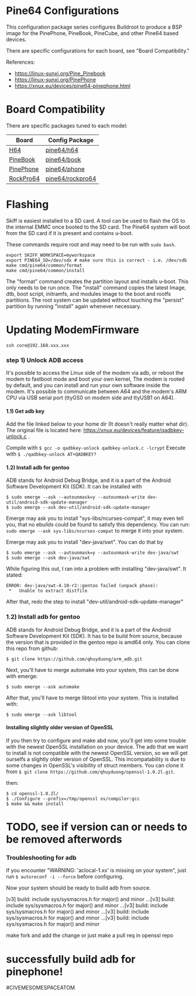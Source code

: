 # Pine64 Configurations

This configuration package series configures Buildroot to produce a BSP image for the
PinePhone, PineBook, PineCube, and other Pine64 based devices.

There are specific configurations for each board, see "Board Compatibility."

References:

 - https://linux-sunxi.org/Pine_Pinebook
 - https://linux-sunxi.org/PinePhone
 - https://xnux.eu/devices/pine64-pinephone.html

# Board Compatibility

There are specific packages tuned to each model:

| **Board**       | **Config Package** |
| --------------- | -----------------  |
| [H64]           | [pine64/h64]       |
| [PineBook]      | [pine64/book]      |
| [PinePhone]     | [pine64/phone]     |
| [RockPro64]     | [pine64/rockpro64] |

[H64]: https://www.pine64.org/pine-h64-ver-b/
[PineBook]: https://www.pine64.org/pinebook-pro/
[PinePhone]: https://www.pine64.org/pinephone/
[RockPro64]: https://www.pine64.org/rockpro64/
[pine64/h64]: ./h64
[pine64/book]: ./book
[pine64/phone]: ./phone
[pine64/rockpro64]: ./rockpro64

# Flashing

Skiff is easiest installed to a SD card. A tool can be used to flash the OS to
the internal EMMC once booted to the SD card. The Pine64 system will boot from the
SD card if it is present and contains u-boot.

These commands require root and may need to be run with `sudo bash`.

```
export SKIFF_WORKSPACE=myworkspace
export PINE64_SD=/dev/sdx # make sure this is correct - i.e. /dev/sdb
make cmd/pine64/common/format
make cmd/pine64/common/install
```

The "format" command creates the partition layout and installs u-boot. This only
needs to be run once. The "install" command copies the latest Image, dtb, boot
script, initramfs, and modules image to the boot and rootfs partitions. The root
system can be updated without touching the "persist" partition by running
"install" again whenever necessary.





# Updating ModemFirmware

`ssh core@192.168.xxx.xxx`

### step 1) Unlock ADB access

It's possible to access the Linux side of the modem via adb, or reboot the modem to fastboot mode and boot your own kernel, The modem is rooted by default, and you can install and run your own software inside the modem. It's possible to communicate between A64 and the modem's ARM CPU via USB serial port (ttyGS0 on modem side and ttyUSB1 on A64).

#### 1.1) Get adb key
Add the file linked below to your home dir (It doesn't really matter what dir). The original file is located here: https://xnux.eu/devices/feature/qadbkey-unlock.c .

Compile with `$ gcc -o qadbkey-unlock qadbkey-unlock.c -lcrypt`
Execute with `$ ./qadbkey-unlock AT+QADBKEY?`

#### 1.2) Install adb for gentoo

ADB stands for Android Debug Bridge, and it is a part of the Android Software Development Kit (SDK). It can be installed with
```
$ sudo emerge --ask --autounmask=y --autounmask-write dev-util/android-sdk-update-manager
$ sudo emerge --ask dev-util/android-sdk-update-manager
```

Emerge may ask you to install "sys-libs/ncurses-compat", it may even tell you, that no ebuilds could be found to satisfy this dependency. You can run: `sudo emerge --ask sys-libs/ncurses-compat` to merge it into your system.

Emerge may ask you to install "dev-java/swt". You can do that by
```
$ sudo emerge --ask --autounmask=y --autounmask-write dev-java/swt
$ sudo emerge --ask dev-java/swt
```

While figuring this out, I ran into a problem with installing "dev-java/swt". It stated:
```
ERROR: dev-java/swt-4.10-r2::gentoo failed (unpack phase):
 *   Unable to extract distfile

```

After that, redo the step to install "dev-util/android-sdk-update-manager"




### 1.2) Install adb for gentoo

ADB stands for Android Debug Bridge, and it is a part of the Android Software Development Kit (SDK). It has to be build from source, because the version that is provided in the gentoo repo is amd64 only. You can clone this repo from github:
```
$ git clone https://github.com/qhuyduong/arm_adb.git
```

Next, you'll have to merge automake into your system, this can be done with emerge:
```
$ sudo emerge --ask automake
```

After that, you'll have to merge libtool into your system. This is installed with:
```
$ sudo emerge --ask libtool
```
#### Installing slightly older version of OpenSSL

If you then try to configure and make abd now, you'll get into some trouble with the newest OpenSSL installation on your device. The adb that we want to install is not compatible with the newest OpenSSL version, so we will get ourselfs a slightly older version of OpenSSL. This incompatability is due to some changes in OpenSSL's visibility of struct members. You can clone it from `$ git clone https://github.com/qhuyduong/openssl-1.0.2l.git`.

then:
```
$ cd openssl-1.0.2l/
$ ./Configure --prefix=/tmp/openssl os/compiler:gcc
$ make && make install
```
# TODO, see if version can or needs to be removed afterwords

### Troubleshooting for adb

If you encounter "WARNING: 'aclocal-1.xx' is missing on your system", just run `$ autoreconf -i --force` before configuring.


Now your system should be ready to build adb from source. 


 









[v3] build: include sys/sysmacros.h for major() and minor ...[v3] build: include sys/sysmacros.h for major() and minor ...[v3] build: include sys/sysmacros.h for major() and minor ...[v3] build: include sys/sysmacros.h for major() and minor ...[v3] build: include sys/sysmacros.h for major() and minor

make fork and add the change
or just make a pull req in openssl repo

# successfully build adb for pinephone!




















#CIVEMESOMESPACEATOM
